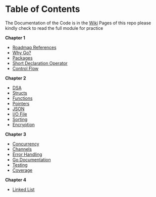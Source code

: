 # Table of Contents

The Documentation of the Code is in the [Wiki](https://github.com/gricowijaya/go-exercises/wiki) Pages of this repo please kindly check to read the full module for practice

**Chapter 1**

* [Roadmap References](https://github.com/gricowijaya/go-exercises/wiki/Roadmap)
* [Why Go?](https://github.com/gricowijaya/go-exercises/wiki/Why-Go%3F)
* [Packages](https://github.com/gricowijaya/go-exercises/wiki/Packages)
* [Short Declaration Operator](https://github.com/gricowijaya/go-exercises/wiki/Short-Declaration-Operator)
* [Control Flow](https://github.com/gricowijaya/go-exercises/wiki/Control-Flow)

**Chapter 2** 

* [DSA](https://github.com/gricowijaya/go-exercises/wiki/DSA)
* [Structs](https://github.com/gricowijaya/go-exercises/wiki/Structs)
* [Functions](https://github.com/gricowijaya/go-exercises/wiki/Functions)
* [Pointers](https://github.com/gricowijaya/go-exercises/wiki/Pointers)
* [JSON](https://github.com/gricowijaya/go-exercises/wiki/JSON)
* [I/O File](https://github.com/gricowijaya/go-exercises/wiki/File)
* [Sorting](https://github.com/gricowijaya/go-exercises/wiki/Sorting)
* [Encryption](https://github.com/gricowijaya/go-exercises/wiki/Encryption)

**Chapter 3**

* [Concurrency](https://github.com/gricowijaya/go-exercises/wiki/Concurrency)
* [Channels](https://github.com/gricowijaya/go-exercises/wiki/Channels)
* [Error Handling](https://github.com/gricowijaya/go-exercises/wiki/Error-Handling)
* [Go Documentation](https://github.com/gricowijaya/go-exercises/wiki/Go-Documentation)
* [Testing](https://github.com/gricowijaya/go-exercises/wiki/Testing)
* [Coverage](https://github.com/gricowijaya/go-exercises/wiki/Coverage)

**Chapter 4**

* [Linked List](https://github.com/gricowijaya/go-exercises/wiki/Linked-List)

